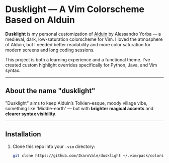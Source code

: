 # Dusklight — A Vim Colorscheme Based on Alduin

**Dusklight** is my personal customization of [Alduin](https://github.com/AlessandroYorba/Alduin) by Alessandro Yorba — a medieval, dark, low-saturation colorscheme for Vim. I loved the atmosphere of Alduin, but I needed better readability and more color saturation for modern screens and long coding sessions.

This project is both a learning experience and a functional theme. I've created custom highlight overrides specifically for Python, Java, and Vim syntax.

---

## About the name "dusklight"

"Dusklight" aims to keep Alduin’s Tolkien-esque, moody village vibe, something like 'Middle-earth' — but with **brighter magical accents** and **clearer syntax visibility**.

---

## Installation

1. Clone this repo into your `.vim` directory:
   ```bash
   git clone https://github.com/IkaroVale/dusklight ~/.vim/pack/colors/opt/dusklight
